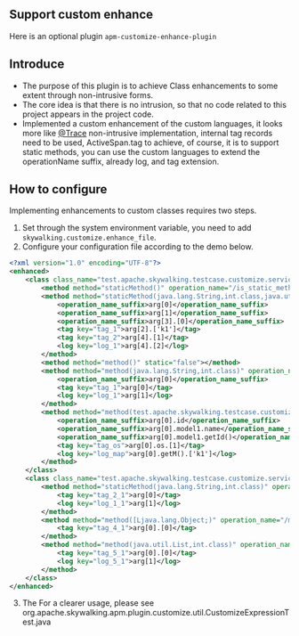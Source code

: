 ## Support custom enhance 
Here is an optional plugin `apm-customize-enhance-plugin`

## Introduce
- The purpose of this plugin is to achieve Class enhancements to some extent through non-intrusive forms.
- The core idea is that there is no intrusion, so that no code related to this project appears in the project code.
- Implemented a custom enhancement of the custom languages, it looks more like [@Trace](Application-toolkit-trace.md) non-intrusive implementation,
internal tag records need to be used, ActiveSpan.tag to achieve, of course, it is to support static methods, 
you can use the custom languages to extend the operationName suffix, already log, and tag extension.                                                                                                      

## How to configure
Implementing enhancements to custom classes requires two steps.
 1. Set through the system environment variable, you need to add `skywalking.customize.enhance_file`.
 2. Configure your configuration file according to the demo below.
```xml
<?xml version="1.0" encoding="UTF-8"?>
<enhanced>
    <class class_name="test.apache.skywalking.testcase.customize.service.TestService1">
        <method method="staticMethod()" operation_name="/is_static_method" static="true"></method>
        <method method="staticMethod(java.lang.String,int.class,java.util.Map,java.util.List,[Ljava.lang.Object;)" operation_name="/is_static_method_args" static="true">
            <operation_name_suffix>arg[0]</operation_name_suffix>
            <operation_name_suffix>arg[1]</operation_name_suffix>
            <operation_name_suffix>arg[3].[0]</operation_name_suffix>
            <tag key="tag_1">arg[2].['k1']</tag>
            <tag key="tag_2">arg[4].[1]</tag>
            <log key="log_1">arg[4].[2]</log>
        </method>
        <method method="method()" static="false"></method>
        <method method="method(java.lang.String,int.class)" operation_name="/method_2" static="false">
            <operation_name_suffix>arg[0]</operation_name_suffix>
            <tag key="tag_1">arg[0]</tag>
            <log key="log_1">arg[1]</log>
        </method>
        <method method="method(test.apache.skywalking.testcase.customize.model.Model0,java.lang.String,int.class)" operation_name="/method_3" static="false">
            <operation_name_suffix>arg[0].id</operation_name_suffix>
            <operation_name_suffix>arg[0].model1.name</operation_name_suffix>
            <operation_name_suffix>arg[0].model1.getId()</operation_name_suffix>
            <tag key="tag_os">arg[0].os.[1]</tag>
            <log key="log_map">arg[0].getM().['k1']</log>
        </method>
    </class>
    <class class_name="test.apache.skywalking.testcase.customize.service.TestService2">
        <method method="staticMethod(java.lang.String,int.class)" operation_name="/is_2_static_method" static="true">
            <tag key="tag_2_1">arg[0]</tag>
            <log key="log_1_1">arg[1]</log>
        </method>
        <method method="method([Ljava.lang.Object;)" operation_name="/method_4" static="false">
            <tag key="tag_4_1">arg[0].[0]</tag>
        </method>
        <method method="method(java.util.List,int.class)" operation_name="/method_5" static="false">
            <tag key="tag_5_1">arg[0].[0]</tag>
            <log key="log_5_1">arg[1]</log>
        </method>
    </class>
</enhanced>
```
 3. The For a clearer usage, please see org.apache.skywalking.apm.plugin.customize.util.CustomizeExpressionTest.java


